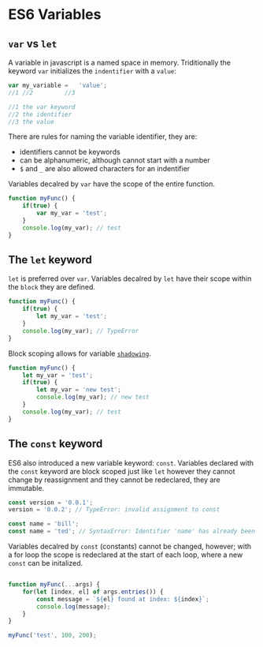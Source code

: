 # ES6 Variables


## `var` vs `let`
A variable in javascript is a named space in memory. Triditionally the keyword
`var` initializes the `indentifier` with a `value`:

```js
var	my_variable	=	'value';
//1	//2			//3 

//1 the var keyword
//2 the identifier
//3 the value
```
There are rules for naming the variable identifier, they are:
- identifiers cannot be keywords
- can be alphanumeric, although cannot start with a number
- `$` and `_` are also allowed characters for an indentifier

Variables decalred by `var` have the scope of the entire function.

```js
function myFunc() {
	if(true) {
		var my_var = 'test';
	}
	console.log(my_var); // test
}
```

## The `let` keyword

`let` is preferred over `var`. Variables decalred by `let` have their scope
within the `block` they are defined.

```js
function myFunc() {
	if(true) {
		let my_var = 'test';
	}
	console.log(my_var); // TypeError
}
```

Block scoping allows for variable [`shadowing`][Shadowing].

```js
function myFunc() {
	let my_var = 'test';
	if(true) {
		let my_var = 'new test';
		console.log(my_var); // new test
	}
	console.log(my_var); // test
}
```

## The `const` keyword

ES6 also introduced a new variable keyword: `const`. Variables declared with 
the `const` keyword are block scoped just like `let` however they cannot 
change by reassignment and they cannot be redeclared, they are immutable.

```js
const version = '0.0.1';
version = '0.0.2'; // TypeError: invalid assignment to const

const name = 'bill';
const name = 'ted'; // SyntaxError: Identifier 'name' has already been declared
```
Variables decalred by `const` (constants) cannot be changed, however; with a 
for loop the scope is redeclared at the start of each loop, where a new 
`const` can be initalized.

```js 

function myFunc(...args) {
	for(let [index, el] of args.entries()) {
		const message = `${el} found at index: ${index}`;
		console.log(message);
	} 
}

myFunc('test', 100, 200);
```

[Shadowing]: https://en.wikipedia.org/wiki/Variable_shadowing

